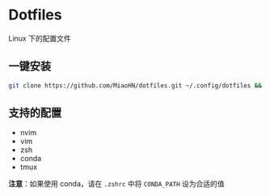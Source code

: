 # Dotfiles

Linux 下的配置文件

## 一键安装

```bash
git clone https://github.com/MiaoHN/dotfiles.git ~/.config/dotfiles && cd ~/.config/dotfiles && ./install.sh
```

## 支持的配置

- nvim
- vim
- zsh
- conda
- tmux

**注意**：如果使用 conda，请在 `.zshrc` 中将 `CONDA_PATH` 设为合适的值

